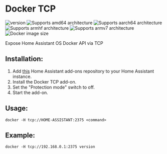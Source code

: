 # Docker TCP

![version][version-shield]
![Supports amd64 architecture][amd64-shield]
![Supports aarch64 architecture][aarch64-shield]
![Supports armhf architecture][armhf-shield]
![Supports armv7 architecture][armv7-shield]
![Docker image size][image-size-shield]

Expose Home Assistant OS Docker API via TCP

## Installation:

1. Add [this](https://github.com/casperklein/homeassistant-addons) Home Assistant add-ons repository to your Home Assistant instance.
1. Install the Docker TCP add-on.
1. Set the "Protection mode" switch to off.
1. Start the add-on.

## Usage:

    docker -H tcp://HOME-ASSISTANT:2375 <command>

## Example:

    docker -H tcp://192.168.0.1:2375 version


[aarch64-shield]: https://img.shields.io/badge/aarch64-yes-blue.svg
[amd64-shield]: https://img.shields.io/badge/amd64-yes-blue.svg
[armhf-shield]: https://img.shields.io/badge/armhf-yes-blue.svg
[armv7-shield]: https://img.shields.io/badge/armv7-yes-blue.svg
[version-shield]: https://img.shields.io/badge/dynamic/json?color=blue&label=version&query=version&url=https%3A%2F%2Fraw.githubusercontent.com%2Fcasperklein%2Fhomeassistant-addons%2Fmaster%2Fdocker-tcp%2Fconfig.json
[image-size-shield]: https://img.shields.io/docker/image-size/casperklein/homeassistant-docker-tcp/latest
